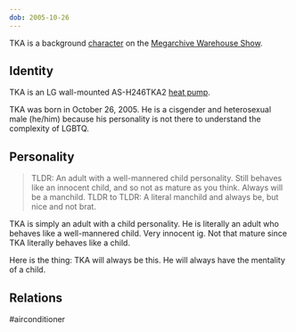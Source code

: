 ```yaml
---
dob: 2005-10-26
---
```

TKA is a background [character](Characters.md) on the [Megarchive Warehouse Show](Megarchive%20Warehouse%20Show.md).
## Identity

TKA is an LG wall-mounted AS-H246TKA2 [heat pump](Air%20Conditioners.md). 

TKA was born in October 26, 2005. He is a cisgender and heterosexual male (he/him) because his personality is not there to understand the complexity of LGBTQ.

## Personality

> TLDR: An adult with a well-mannered child personality. Still behaves like an innocent child, and so not as mature as you think. Always will be a manchild.
> TLDR to TLDR: A literal manchild and always be, but nice and not brat.

TKA is simply an adult with a child personality. He is literally an adult who behaves like a well-mannered child. Very innocent ig. Not that mature since TKA literally behaves like a child.

Here is the thing: TKA will always be this. He will always have the mentality of a child.
## Relations

#airconditioner 
